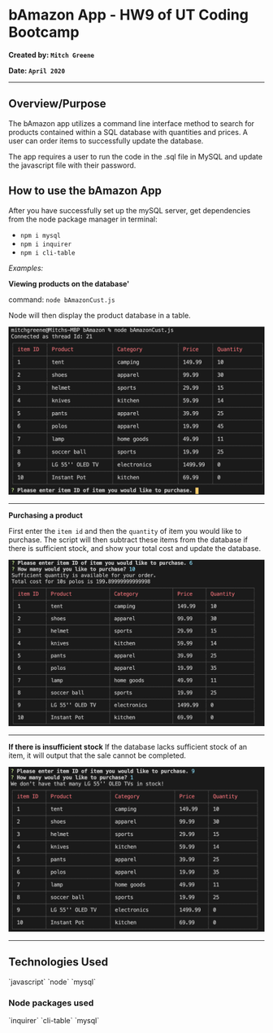 # bAmazon App - HW9 of UT Coding Bootcamp

**Created by: `Mitch Greene`**

**Date: `April 2020`**

---

## <h2>Overview/Purpose</h2>
The bAmazon app utilizes a command line interface method to search for products contained within a SQL database with quantities and prices. A user can order items to successfully update the database.

The app requires a user to run the code in the .sql file in MySQL and update the javascript file with their password. 

## <h2>How to use the  bAmazon App</h2>
After you have successfully set up the mySQL server, get dependencies from the node package manager in terminal:
* `npm i mysql`
* `npm i inquirer`
* `npm i cli-table`


*Examples:*

**Viewing products on the database'**

command: `node bAmazonCust.js`

Node will then display the product database in a table.

![Screenshots](/screenshots/database.png)

---

**Purchasing a product**

First enter the `item id` and then the `quantity` of item you would like to purchase.
The script will then subtract these items from the database if there is sufficient stock, 
and show your total cost and update the database. 

![Screenshots](/screenshots/purchase.png)

---

**If there is insufficient stock**
If the database lacks sufficient stock of an item, it will output that the sale cannot be completed.

![Screenshots](/screenshots/outofstock.png)

---
<h2>Technologies Used</h2>
`javascript` `node` `mysql`

<h3>Node packages used</h3>
`inquirer` `cli-table` `mysql`
